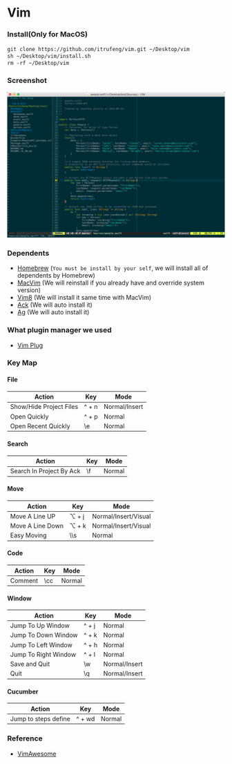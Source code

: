 # Vim

### Install(Only for MacOS)

```
git clone https://github.com/itrufeng/vim.git ~/Desktop/vim
sh ~/Desktop/vim/install.sh
rm -rf ~/Desktop/vim
```

### Screenshot

![Screenshot](./screenshot.png)

### Dependents

* [Homebrew](https://brew.sh) (`You must be install by your self`, we will install all of dependents by Homebrew)
* [MacVim](https://github.com/macvim-dev/macvim) (We will reinstall if you already have and override system version)
* [Vim8](https://vim.sourceforge.io)  (We will install it same time with MacVim)
* [Ack](https://github.com/petdance/ack2) (We will auto install it)
* [Ag](https://github.com/ggreer/the_silver_searcher) (We will auto install it)

### What plugin manager we used

* [Vim Plug](https://github.com/junegunn/vim-plug)

### Key Map

#### File

|Action|Key|Mode|
|---|---|---|
|Show/Hide Project Files|^ + n|Normal/Insert|
|Open Quickly|^ + p|Normal|
|Open Recent Quickly|\\e|Normal|

#### Search

|Action|Key|Mode|
|---|---|---|
|Search In Project By Ack|\f|Normal|

#### Move

|Action|Key|Mode|
|---|---|---|
|Move A Line UP|⌥ + j|Normal/Insert/Visual|
|Move A Line Down|⌥ + k|Normal/Insert/Visual|
|Easy Moving|\\\\s|Normal|

#### Code

|Action|Key|Mode|
|---|---|---|
|Comment|\\cc|Normal|

#### Window

|Action|Key|Mode|
|---|---|---|
|Jump To Up Window|^ + j|Normal|
|Jump To Down Window|^ + k|Normal|
|Jump To Left Window|^ + h|Normal|
|Jump To Right Window|^ + l|Normal|
|Save and Quit|\w|Normal/Insert|
|Quit|\q|Normal/Insert|

#### Cucumber

|Action|Key|Mode|
|---|---|---|
|Jump to steps define|^ + wd|Normal|


### Reference

* [VimAwesome](http://vimawesome.com)


